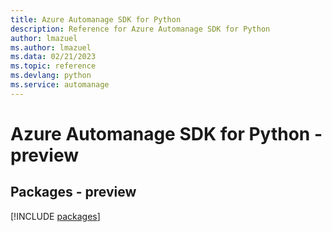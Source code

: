 ```yaml
---
title: Azure Automanage SDK for Python
description: Reference for Azure Automanage SDK for Python
author: lmazuel
ms.author: lmazuel
ms.data: 02/21/2023
ms.topic: reference
ms.devlang: python
ms.service: automanage
---
```

# Azure Automanage SDK for Python - preview
## Packages - preview
[!INCLUDE [packages](automanage-index.md)]